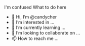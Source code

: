 I'm confused
What to do here






- 👋 Hi, I’m @candycher
- 👀 I’m interested in ...
- 🌱 I’m currently learning ...
- 💞️ I’m looking to collaborate on ...
- 📫 How to reach me ...

<!---
candycher/candycher is a ✨ special ✨ repository because its `README.md` (this file) appears on your GitHub profile.
You can click the Preview link to take a look at your changes.
--->
